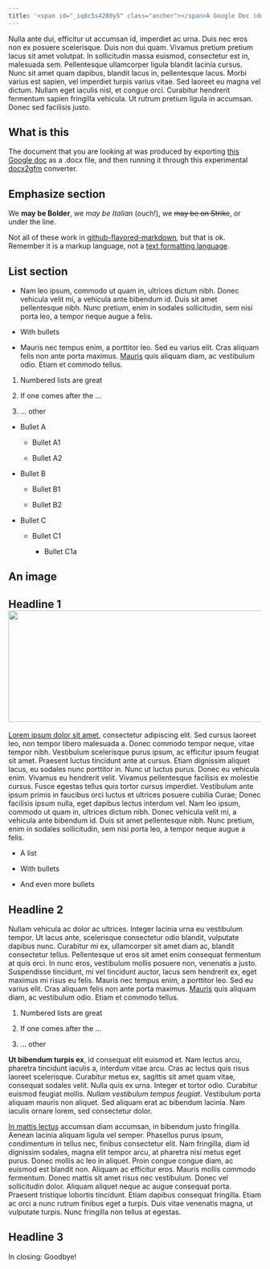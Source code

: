 ```yaml
---
title: '<span id="_iq8c5s4280y5" class="anchor"></span>A Google Doc (docx) for testing the markdown conversation with docx2gfm <img src="media/image1.jpg" style="width:1.77604in;height:1.98311in" />'
---
```


Nulla ante dui, efficitur ut accumsan id, imperdiet ac urna. Duis nec eros non ex posuere scelerisque. Duis non dui quam. Vivamus pretium pretium lacus sit amet volutpat. In sollicitudin massa euismod, consectetur est in, malesuada sem. Pellentesque ullamcorper ligula blandit lacinia cursus. Nunc sit amet quam dapibus, blandit lacus in, pellentesque lacus. Morbi varius est sapien, vel imperdiet turpis varius vitae. Sed laoreet eu magna vel dictum. Nullam eget iaculis nisl, et congue orci. Curabitur hendrerit fermentum sapien fringilla vehicula. Ut rutrum pretium ligula in accumsan. Donec sed facilisis justo.

## What is this

The document that you are looking at was produced by exporting [<span class="underline">this Google doc</span>] as a .docx file, and then running it through this experimental [<span class="underline">docx2gfm</span>] converter.

## Emphasize section

We **may be Bolder**, we *may be Italian* (ouch!), we ~~may be on Strike~~, or <span class="underline">under the line</span>.

Not all of these work in [<span class="underline">github-flavored-markdown</span>], but that is ok. Remember it is a markup language, not a [<span class="underline">text formatting language</span>].

## List section

-   Nam leo ipsum, commodo ut quam in, ultrices dictum nibh. Donec vehicula velit mi, a vehicula ante bibendum id. Duis sit amet pellentesque nibh. Nunc pretium, enim in sodales sollicitudin, sem nisi porta leo, a tempor neque augue a felis.

-   With bullets

-   Mauris nec tempus enim, a porttitor leo. Sed eu varius elit. Cras aliquam felis non ante porta maximus. [<span class="underline">Mauris</span>] quis aliquam diam, ac vestibulum odio. Etiam et commodo tellus.

1.  Numbered lists are great

2.  If one comes after the ...

3.  ... other

-   Bullet A

    -   Bullet A1

    -   Bullet A2

-   Bullet B

    -   Bullet B1

    -   Bullet B2

-   Bullet C

    -   Bullet C1

        -   Bullet C1a

## An image

## Headline 1<img src="media/image1.jpg" style="width:6.27083in;height:2.3125in" />

[<span class="underline">Lorem ipsum dolor sit amet</span>], consectetur adipiscing elit. Sed cursus laoreet leo, non tempor libero malesuada a. Donec commodo tempor neque, vitae tempor nibh. Vestibulum scelerisque purus ipsum, ac efficitur ipsum feugiat sit amet. Praesent luctus tincidunt ante at cursus. Etiam dignissim aliquet lacus, eu sodales nunc porttitor in. Nunc ut luctus purus. Donec eu vehicula enim. Vivamus eu hendrerit velit. Vivamus pellentesque facilisis ex molestie cursus. Fusce egestas tellus quis tortor cursus imperdiet. Vestibulum ante ipsum primis in faucibus orci luctus et ultrices posuere cubilia Curae; Donec facilisis ipsum nulla, eget dapibus lectus interdum vel. Nam leo ipsum, commodo ut quam in, ultrices dictum nibh. Donec vehicula velit mi, a vehicula ante bibendum id. Duis sit amet pellentesque nibh. Nunc pretium, enim in sodales sollicitudin, sem nisi porta leo, a tempor neque augue a felis.

-   A list

-   With bullets

-   And even more bullets

## Headline 2

Nullam vehicula ac dolor ac ultrices. Integer lacinia urna eu vestibulum tempor. Ut lacus ante, scelerisque consectetur odio blandit, vulputate dapibus nunc. Curabitur mi ex, ullamcorper sit amet diam ac, blandit consectetur tellus. Pellentesque ut eros sit amet enim consequat fermentum at quis orci. In nunc eros, vestibulum mollis posuere non, venenatis a justo. Suspendisse tincidunt, mi vel tincidunt auctor, lacus sem hendrerit ex, eget maximus mi risus eu felis. Mauris nec tempus enim, a porttitor leo. Sed eu varius elit. Cras aliquam felis non ante porta maximus. [<span class="underline">Mauris</span>] quis aliquam diam, ac vestibulum odio. Etiam et commodo tellus.

1.  Numbered lists are great

2.  If one comes after the ...

3.  ... other

**Ut bibendum turpis ex**, id consequat elit euismod et. Nam lectus arcu, pharetra tincidunt iaculis a, interdum vitae arcu. <span class="underline">Cras ac lectus quis</span> risus laoreet scelerisque. Curabitur metus ex, sagittis sit amet quam vitae, consequat sodales velit. Nulla quis ex urna. Integer et tortor odio. Curabitur euismod feugiat mollis. *Nullam vestibulum tempus feugiat*. Vestibulum porta aliquam mauris non aliquet. Sed aliquam erat ac bibendum lacinia. Nam iaculis ornare lorem, sed consectetur dolor.

[<span class="underline">In mattis lectus</span>] accumsan diam accumsan, in bibendum justo fringilla. Aenean lacinia aliquam ligula vel semper. Phasellus purus ipsum, condimentum in tellus nec, finibus consectetur elit. Nam fringilla, diam id dignissim sodales, magna elit tempor arcu, at pharetra nisi metus eget purus. Donec mollis ac leo in aliquet. Proin congue congue diam, ac euismod est blandit non. Aliquam ac efficitur eros. Mauris mollis commodo fermentum. Donec mattis sit amet risus nec vestibulum. Donec vel sollicitudin dolor. Aliquam aliquet neque ac augue consequat porta. Praesent tristique lobortis tincidunt. Etiam dapibus consequat fringilla. Etiam ac orci a nunc rutrum finibus eget a turpis. Duis vitae venenatis magna, ut vulputate turpis. Nunc fringilla non tellus at egestas.

## Headline 3

In closing: Goodbye!

  [<span class="underline">this Google doc</span>]: https://docs.google.com/document/d/1oKGYVORih0GNC1CZHKv0d2IirCtcgMu0O1sifTfH5zo/edit#
  [<span class="underline">docx2gfm</span>]: https://github.com/meltwater/docx2gfm
  [<span class="underline">github-flavored-markdown</span>]: https://help.github.com/articles/basic-writing-and-formatting-syntax/
  [<span class="underline">text formatting language</span>]: https://softwareengineering.stackexchange.com/questions/207727/why-there-is-no-markdown-for-underline
  [<span class="underline">Mauris</span>]: https://underthehood.meltwater.com
  [<span class="underline">Lorem ipsum dolor sit amet</span>]: https://loremipsum.io/
  [<span class="underline">In mattis lectus</span>]: https://spier.hu
